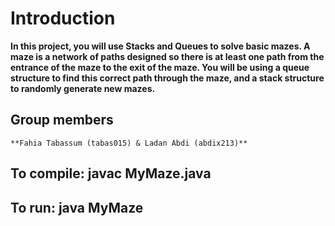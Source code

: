 # Introduction 
**In this project, you will use Stacks and Queues to solve basic mazes. 
A maze is a network of paths designed so there is at least one path from the entrance of the maze 
to the exit of the maze. You will be using a queue structure to find this correct path through the maze, 
and a stack structure to randomly generate new mazes.**




## Group members 
	**Fahia Tabassum (tabas015) & Ladan Abdi (abdix213)**

## To compile: javac MyMaze.java
	
## To run: java MyMaze


